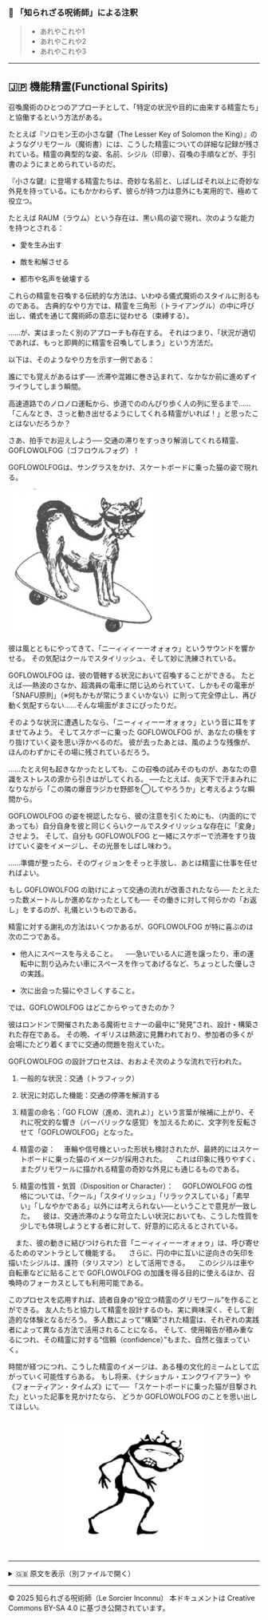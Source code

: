 ### 🐌 「知られざる呪術師」による注釈

>- あれやこれや1
>- あれやこれや2
>- あれやこれや3

---

## 🇯🇵 機能精霊(Functional Spirits)

召喚魔術のひとつのアプローチとして、「特定の状況や目的に由来する精霊たち」と協働するという方法がある。

たとえば『ソロモン王の小さな鍵（The Lesser Key of Solomon the King）』のようなグリモワール（魔術書）には、こうした精霊についての詳細な記録が残されている。精霊の典型的な姿、名前、シジル（印章）、召喚の手順などが、手引書のようにまとめられているのだ。

『小さな鍵』に登場する精霊たちは、奇妙な名前と、しばしばそれ以上に奇妙な外見を持っている。にもかかわらず、彼らが持つ力は意外にも実用的で、極めて役立つ。

たとえば RAUM（ラウム）という存在は、黒い鳥の姿で現れ、次のような能力を持つとされる：

- 愛を生み出す

- 敵を和解させる

- 都市や名声を破壊する

これらの精霊を召喚する伝統的な方法は、いわゆる儀式魔術のスタイルに則るものである。
古典的なやり方では、精霊を三角形（トライアングル）の中に呼び出し、儀式を通じて魔術師の意志に従わせる（束縛する）。

……が、実はまったく別のアプローチも存在する。
それはつまり、「状況が適切であれば、もっと即興的に精霊を召喚してしまう」という方法だ。

以下は、そのようなやり方を示す一例である：

誰にでも覚えがあるはず──
渋滞や混雑に巻き込まれて、なかなか前に進めずイライラしてしまう瞬間。

高速道路でのノロノロ運転から、歩道でののんびり歩く人の列に至るまで……
「こんなとき、さっと動き出せるようにしてくれる精霊がいれば！」と思ったことはないだろうか？

さあ、拍手でお迎えしよう──
交通の滞りをすっきり解消してくれる精霊、GOFLOWOLFOG（ゴフロウルフォグ）！

GOFLOWOLFOGは、サングラスをかけ、スケートボードに乗った猫の姿で現れる。

<div align="left">
  <img src="golflowfog.png" width="300">
</div>

彼は風とともにやってきて、「ニーィィィーーオォォゥ」というサウンドを響かせる。
その気配はクールでスタイリッシュ、そして妙に洗練されている。

GOFLOWOLFOG は、彼の管轄する状況において召喚することができる。
たとえば──熱波のさなか、超満員の電車に閉じ込められていて、しかもその電車が「SNAFU原則」（※何もかもが常にうまくいかない）に則って完全停止し、再び動く気配すらない……そんな場面がまさにぴったりだ。

そのような状況に遭遇したなら、「ニーィィィーーオォォゥ」という音に耳をすませてみよう。
そしてスケボーに乗った GOFLOWOLFOG が、あなたの横をすり抜けていく姿を思い浮かべるのだ。
彼が去ったあとは、風のような残像が、ほんのわずかにその場に残されているだろう。

……たとえ何も起きなかったとしても、この召喚の試みそのものが、あなたの意識をストレスの源から引きはがしてくれる。
──たとえば、炎天下で汗まみれになりながら「この隣の爆音ラジカセ野郎を◯してやろうか」と考えるような瞬間から。

GOFLOWOLFOG の姿を視認したなら、彼の注意を引くためにも、（内面的にであっても）自分自身を彼と同じくらいクールでスタイリッシュな存在に「変身」させよう。
そして、自分も GOFLOWOLFOG と一緒にスケボーで渋滞をすり抜けていく姿をイメージし、その光景をしばし味わう。

……準備が整ったら、そのヴィジョンをそっと手放し、あとは精霊に仕事を任せればよい。

もし GOFLOWOLFOG の助けによって交通の流れが改善されたなら──
たとえたった数メートルしか進めなかったとしても──
その働きに対して何らかの「お返し」をするのが、礼儀というものである。

精霊に対する謝礼の方法はいくつかあるが、GOFLOWOLFOG が特に喜ぶのは次の二つである。

- 他人にスペースを与えること。
　──急いでいる人に道を譲ったり、車の運転中に割り込みたい車にスペースを作ってあげるなど、ちょっとした優しさの実践。

- 次に出会った猫にやさしくすること。

では、GOFLOWOLFOG はどこからやってきたのか？

彼はロンドンで開催されたある魔術セミナーの最中に“発見”され、設計・構築された存在である。
その晩、イギリスは熱波に見舞われており、参加者の多くが会場にたどり着くまでに交通の問題を抱えていた。

GOFLOWOLFOG の設計プロセスは、おおよそ次のような流れで行われた。

1. 一般的な状況：交通（トラフィック）

2. 状況に対応した機能：交通の停滞を解消する

3. 精霊の命名：「GO FLOW（進め、流れよ）」という言葉が候補に上がり、それに呪文的な響き（バーバリックな感覚）を加えるために、文字列を反転させて「GOFLOWOLFOG」となった。

4. 精霊の姿：
　車輪や信号機といった形状も検討されたが、最終的にはスケートボードに乗った猫のイメージが採用された。
　これは印象に残りやすく、またグリモワールに描かれる精霊の奇妙な外見にも通じるものである。

5. 精霊の性質・気質（Disposition or Character）：
　GOFLOWOLFOG の性格については、「クール」「スタイリッシュ」「リラックスしている」「素早い」「しなやかである」以外には考えられない──ということで意見が一致した。
　彼は、交通渋滞のような苛立たしい状況においても、こうした性質を少しでも体現しようとする者に対して、好意的に応えるとされている。

　また、彼の動きに結びつけられた音「ニーィィィーーオォォゥ」は、呼び寄せるためのマントラとして機能する。
　さらに、円の中に互いに逆向きの矢印を描いたシジルは、護符（タリスマン）として活用できる。
　このシジルは車や自転車などに貼ることで GOFLOWOLFOG の加護を得る目的に使えるほか、召喚時のフォーカスとしても利用可能である。
 
このプロセスを応用すれば、読者自身の“役立つ精霊のグリモワール”を作ることができる。
友人たちと協力して精霊を設計するのも、実に興味深く、そして創造的な体験となるだろう。
多人数によって“構築”された精霊は、それぞれの実践者によって異なる方法で活用されることになる。
そして、使用報告が積み重なるにつれ、その精霊に対する“信頼（confidence）”もまた、自然と強まっていく。

時間が経つにつれ、こうした精霊のイメージは、ある種の文化的ミームとして広がっていく可能性すらある。
もし将来、《ナショナル・エンクワイアラー》や《フォーティアン・タイムズ》にて──
「スケートボードに乗った猫が目撃された」といった記事を見かけたなら、
どうか GOFLOWOLFOG のことを思い出してほしい。

<div align="center">
  <img src="hine_evocation_pic_001.png" width="300">
</div>

---


<details>
<summary>🇬🇧 原文を表示（別ファイルで開く）</summary>

🔗 [原文を読む 05_functional_spirits_en.md](05_functional_spirits_en.md)

</details>

---

© 2025 知られざる呪術師（Le Sorcier Inconnu）
本ドキュメントは Creative Commons BY-SA 4.0 に基づき公開されています。

